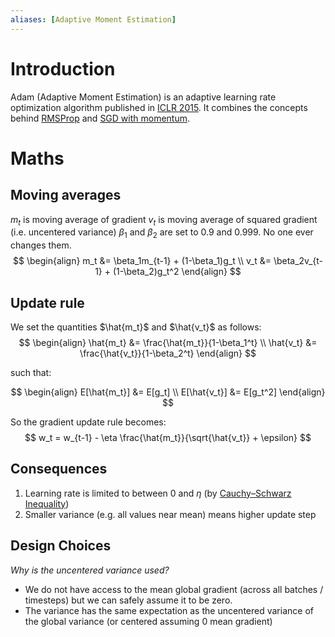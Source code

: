 ```yaml
---
aliases: [Adaptive Moment Estimation]
---
```

# Introduction
Adam (Adaptive Moment Estimation) is an adaptive learning rate optimization algorithm published in [ICLR 2015](https://arxiv.org/pdf/1412.6980.pdf). It combines the concepts behind [RMSProp](RMSProp) and [SGD with momentum](SGD%20with%20momentum).

# Maths
## Moving averages
$m_t$ is moving average of gradient
$v_t$ is moving average of squared gradient (i.e. uncentered variance)
$\beta_1$ and $\beta_2$ are set to 0.9 and 0.999. No one ever changes them.
$$
\begin{align}
m_t &= \beta_1m_{t-1} + (1-\beta_1)g_t \\
v_t &= \beta_2v_{t-1} + (1-\beta_2)g_t^2
\end{align}
$$
## Update rule
We set the quantities $\hat{m_t}$ and  $\hat{v_t}$ as follows:
$$
\begin{align}
\hat{m_t} &= \frac{\hat{m_t}}{1-\beta_1^t} \\
\hat{v_t} &= \frac{\hat{v_t}}{1-\beta_2^t}
\end{align}
$$

such that:

$$
\begin{align}
E[\hat{m_t}] &= E[g_t] \\
E[\hat{v_t}] &= E[g_t^2]
\end{align}
$$

So the gradient update rule becomes:
$$
w_t = w_{t-1} - \eta \frac{\hat{m_t}}{\sqrt{\hat{v_t}} + \epsilon}
$$

## Consequences
1. Learning rate is limited to between 0 and $\eta$ (by [Cauchy–Schwarz Inequality](Cauchy%E2%80%93Schwarz%20Inequality.md))
2. Smaller variance (e.g. all values near mean) means higher update step

## Design Choices
*Why is the uncentered variance used?*

- We do not have access to the mean global gradient (across all batches / timesteps) but we can safely assume it to be zero.
- The variance has the same expectation as the uncentered variance of the global variance (or centered assuming 0 mean gradient)